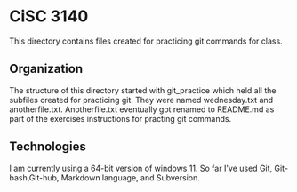 
# CiSC 3140

This directory contains files created for practicing git commands for class.

## Organization

The structure of this directory started with git_practice which held all
the subfiles created for practicing git. They were named wednesday.txt and
anotherfile.txt. Anotherfile.txt eventually got renamed to README.md as part
of the exercises instructions for practing git commands.

## Technologies

I am currently using a 64-bit version of windows 11.
So far I've used Git, Git-bash,Git-hub, Markdown language,
and Subversion.

